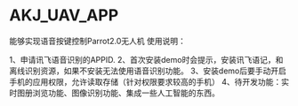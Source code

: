 # AKJ_UAV_APP
能够实现语音按键控制Parrot2.0无人机
使用说明：

1、申请讯飞语音识别的APPID.
2、首次安装demo时会提示，安装讯飞语记，和离线识别资源，如果不安装无法使用语音识别功能。
3、安装demo后要手动开启手机的应用权限，允许读取存储（针对权限要求较高的手机）
4、待开发功能：实时图册浏览功能、图像识别功能、集成一些人工智能的东西。